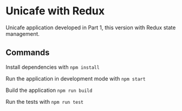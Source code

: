 # Unicafe with Redux
Unicafe application developed in Part 1, this version with Redux state management.

## Commands
Install dependencies with `npm install`

Run the application in development mode with `npm start`

Build the application `npm run build`

Run the tests with `npm run test`
